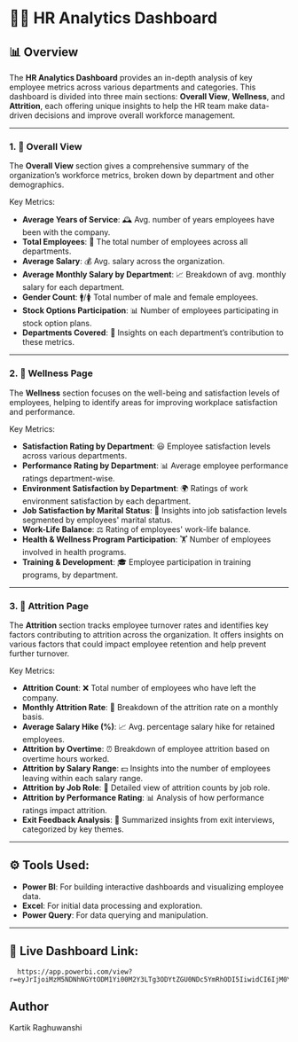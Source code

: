 # 🧑‍💼 HR Analytics Dashboard

## 📊 Overview
The **HR Analytics Dashboard** provides an in-depth analysis of key employee metrics across various departments and categories. This dashboard is divided into three main sections: **Overall View**, **Wellness**, and **Attrition**, each offering unique insights to help the HR team make data-driven decisions and improve overall workforce management.

---

### 1. 🏢 **Overall View**
The **Overall View** section gives a comprehensive summary of the organization’s workforce metrics, broken down by department and other demographics. 

Key Metrics:
- **Average Years of Service**: 🕰️ Avg. number of years employees have been with the company.
- **Total Employees**: 👥 The total number of employees across all departments.
- **Average Salary**: 💰 Avg. salary across the organization.
- **Average Monthly Salary by Department**: 📈 Breakdown of avg. monthly salary for each department.
- **Gender Count**: 🚹/🚺 Total number of male and female employees.
- **Stock Options Participation**: 📊 Number of employees participating in stock option plans.
- **Departments Covered**: 📂 Insights on each department’s contribution to these metrics.

---

### 2. 🌿 **Wellness Page**
The **Wellness** section focuses on the well-being and satisfaction levels of employees, helping to identify areas for improving workplace satisfaction and performance.

Key Metrics:
- **Satisfaction Rating by Department**: 😃 Employee satisfaction levels across various departments.
- **Performance Rating by Department**: 📊 Average employee performance ratings department-wise.
- **Environment Satisfaction by Department**: 🌍 Ratings of work environment satisfaction by each department.
- **Job Satisfaction by Marital Status**: 💍 Insights into job satisfaction levels segmented by employees' marital status.
- **Work-Life Balance**: ⚖️ Rating of employees' work-life balance.
- **Health & Wellness Program Participation**: 🏋️ Number of employees involved in health programs.
- **Training & Development**: 🎓 Employee participation in training programs, by department.

---

### 3. 🔄 **Attrition Page**
The **Attrition** section tracks employee turnover rates and identifies key factors contributing to attrition across the organization. It offers insights on various factors that could impact employee retention and help prevent further turnover.

Key Metrics:
- **Attrition Count**: ❌ Total number of employees who have left the company.
- **Monthly Attrition Rate**: 📅 Breakdown of the attrition rate on a monthly basis.
- **Average Salary Hike (%)**: 📈 Avg. percentage salary hike for retained employees.
- **Attrition by Overtime**: ⏰ Breakdown of employee attrition based on overtime hours worked.
- **Attrition by Salary Range**: 💵 Insights into the number of employees leaving within each salary range.
- **Attrition by Job Role**: 👔 Detailed view of attrition counts by job role.
- **Attrition by Performance Rating**: 📊 Analysis of how performance ratings impact attrition.
- **Exit Feedback Analysis**: 📝 Summarized insights from exit interviews, categorized by key themes.

---

## ⚙️ Tools Used:
- **Power BI**: For building interactive dashboards and visualizing employee data.
- **Excel**: For initial data processing and exploration.
- **Power Query**: For data querying and manipulation.

---

## 🔗 Live Dashboard Link:
      https://app.powerbi.com/view?r=eyJrIjoiMzM5NDNhNGYtODM1Yi00M2Y3LTg3ODYtZGU0NDc5YmRhODI5IiwidCI6IjM0YmQ4YmVkLTJhYzEtNDFhZS05ZjA4LTRlMGEzZjExNzA2YyJ9

## Author
   Kartik Raghuwanshi
